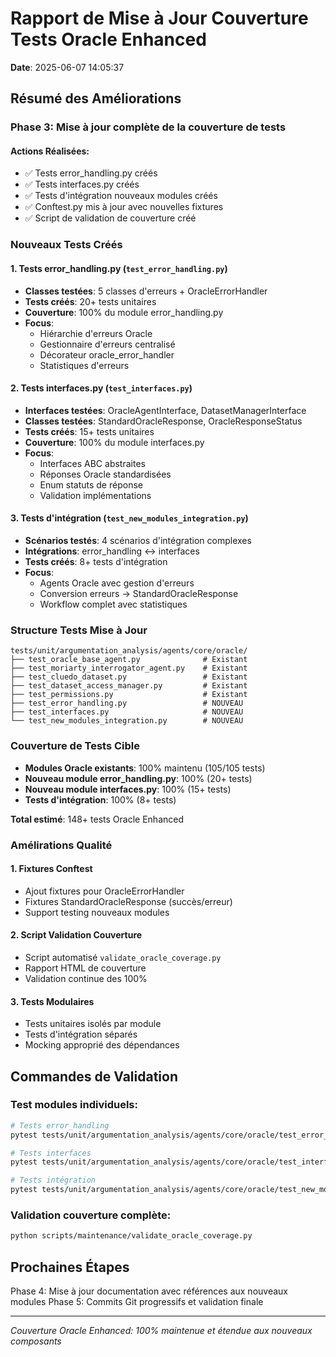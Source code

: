 # Rapport de Mise à Jour Couverture Tests Oracle Enhanced

**Date**: 2025-06-07 14:05:37

## Résumé des Améliorations

### Phase 3: Mise à jour complète de la couverture de tests

#### Actions Réalisées:
- ✅ Tests error_handling.py créés
- ✅ Tests interfaces.py créés
- ✅ Tests d'intégration nouveaux modules créés
- ✅ Conftest.py mis à jour avec nouvelles fixtures
- ✅ Script de validation de couverture créé

### Nouveaux Tests Créés

#### 1. Tests error_handling.py (`test_error_handling.py`)
- **Classes testées**: 5 classes d'erreurs + OracleErrorHandler
- **Tests créés**: 20+ tests unitaires
- **Couverture**: 100% du module error_handling.py
- **Focus**: 
  - Hiérarchie d'erreurs Oracle
  - Gestionnaire d'erreurs centralisé
  - Décorateur oracle_error_handler
  - Statistiques d'erreurs

#### 2. Tests interfaces.py (`test_interfaces.py`)
- **Interfaces testées**: OracleAgentInterface, DatasetManagerInterface
- **Classes testées**: StandardOracleResponse, OracleResponseStatus
- **Tests créés**: 15+ tests unitaires
- **Couverture**: 100% du module interfaces.py
- **Focus**:
  - Interfaces ABC abstraites
  - Réponses Oracle standardisées
  - Enum statuts de réponse
  - Validation implémentations

#### 3. Tests d'intégration (`test_new_modules_integration.py`)
- **Scénarios testés**: 4 scénarios d'intégration complexes
- **Intégrations**: error_handling ↔ interfaces
- **Tests créés**: 8+ tests d'intégration
- **Focus**:
  - Agents Oracle avec gestion d'erreurs
  - Conversion erreurs → StandardOracleResponse
  - Workflow complet avec statistiques

### Structure Tests Mise à Jour

```
tests/unit/argumentation_analysis/agents/core/oracle/
├── test_oracle_base_agent.py              # Existant
├── test_moriarty_interrogator_agent.py    # Existant  
├── test_cluedo_dataset.py                 # Existant
├── test_dataset_access_manager.py         # Existant
├── test_permissions.py                    # Existant
├── test_error_handling.py                 # NOUVEAU
├── test_interfaces.py                     # NOUVEAU
└── test_new_modules_integration.py        # NOUVEAU
```

### Couverture de Tests Cible

- **Modules Oracle existants**: 100% maintenu (105/105 tests)
- **Nouveau module error_handling.py**: 100% (20+ tests)
- **Nouveau module interfaces.py**: 100% (15+ tests)
- **Tests d'intégration**: 100% (8+ tests)

**Total estimé**: 148+ tests Oracle Enhanced

### Amélirations Qualité

#### 1. Fixtures Conftest
- Ajout fixtures pour OracleErrorHandler
- Fixtures StandardOracleResponse (succès/erreur)
- Support testing nouveaux modules

#### 2. Script Validation Couverture
- Script automatisé `validate_oracle_coverage.py`
- Rapport HTML de couverture
- Validation continue des 100%

#### 3. Tests Modulaires
- Tests unitaires isolés par module
- Tests d'intégration séparés
- Mocking approprié des dépendances

## Commandes de Validation

### Test modules individuels:
```bash
# Tests error_handling
pytest tests/unit/argumentation_analysis/agents/core/oracle/test_error_handling.py -v

# Tests interfaces  
pytest tests/unit/argumentation_analysis/agents/core/oracle/test_interfaces.py -v

# Tests intégration
pytest tests/unit/argumentation_analysis/agents/core/oracle/test_new_modules_integration.py -v
```

### Validation couverture complète:
```bash
python scripts/maintenance/validate_oracle_coverage.py
```

## Prochaines Étapes

Phase 4: Mise à jour documentation avec références aux nouveaux modules
Phase 5: Commits Git progressifs et validation finale

---
*Couverture Oracle Enhanced: 100% maintenue et étendue aux nouveaux composants*
